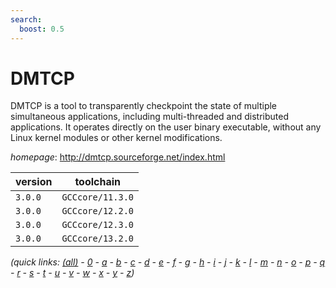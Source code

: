 ```yaml
---
search:
  boost: 0.5
---
```

# DMTCP

DMTCP is a tool to transparently checkpoint the state of multiple simultaneous applications, including multi-threaded and distributed applications. It operates directly on the user binary executable, without any Linux kernel modules or other kernel modifications.

*homepage*: <http://dmtcp.sourceforge.net/index.html>

version | toolchain
--------|----------
``3.0.0`` | ``GCCcore/11.3.0``
``3.0.0`` | ``GCCcore/12.2.0``
``3.0.0`` | ``GCCcore/12.3.0``
``3.0.0`` | ``GCCcore/13.2.0``


*(quick links: [(all)](../index.md) - [0](../0/index.md) - [a](../a/index.md) - [b](../b/index.md) - [c](../c/index.md) - [d](../d/index.md) - [e](../e/index.md) - [f](../f/index.md) - [g](../g/index.md) - [h](../h/index.md) - [i](../i/index.md) - [j](../j/index.md) - [k](../k/index.md) - [l](../l/index.md) - [m](../m/index.md) - [n](../n/index.md) - [o](../o/index.md) - [p](../p/index.md) - [q](../q/index.md) - [r](../r/index.md) - [s](../s/index.md) - [t](../t/index.md) - [u](../u/index.md) - [v](../v/index.md) - [w](../w/index.md) - [x](../x/index.md) - [y](../y/index.md) - [z](../z/index.md))*


